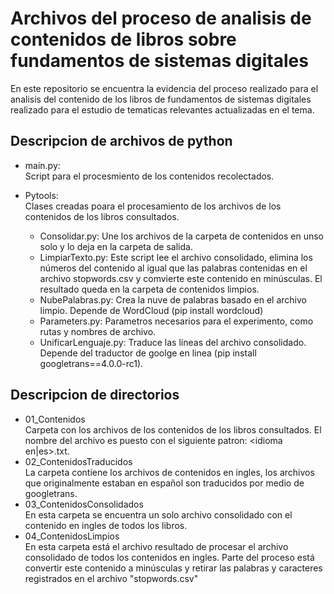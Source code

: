 # Archivos del proceso de analisis de contenidos de libros sobre fundamentos de sistemas digitales
En este repositorio se encuentra la evidencia del proceso realizado para el analisis del contenido de los libros de fundamentos de sistemas digitales realizado para el estudio de tematicas relevantes actualizadas en el tema.
## Descripcion de archivos de python
* main.py:\
    Script para el procesmiento de los contenidos recolectados.

* Pytools:\
    Clases creadas poara el procesamiento de los archivos de los contenidos de los libros consultados.
    - Consolidar.py:
        Une los archivos de la carpeta de contenidos en unso solo y lo deja en la  carpeta de salida.
    - LimpiarTexto.py:
        Este script lee el archivo consolidado, elimina los números del contenido al igual que las palabras contenidas en el archivo stopwords.csv y comvierte este contenido en minúsculas. El resultado queda en la carpeta de contenidos limpios.
    - NubePalabras.py:
        Crea la nuve de palabras basado en el archivo limpio. Depende de WordCloud (pip install wordcloud)
    - Parameters.py:
        Parametros necesarios para el experimento, como rutas y nombres de archivo.
    - UnificarLenguaje.py:
        Traduce las líneas del archivo consolidado. Depende del traductor de goolge en linea (pip install googletrans==4.0.0-rc1).
## Descripcion de directorios
* 01_Contenidos\
    Carpeta con los archivos de los contenidos de los libros consultados. El nombre del archivo es puesto con el siguiente patron: <indice>_<apellido primer autor>_<idioma en|es>.txt.
* 02_ContenidosTraducidos\
    La carpeta contiene los archivos de contenidos en ingles, los archivos que originalmente estaban en español son traducidos por medio de googletrans.
* 03_ContenidosConsolidados\
    En esta carpeta se encuentra un solo archivo consolidado con el contenido en ingles de todos los libros.
* 04_ContenidosLimpios\
    En esta carpeta está el archivo resultado de procesar el archivo consolidado de todos los contenidos en ingles. Parte del proceso está convertir este contenido a minúsculas y retirar las palabras y caracteres registrados en el archivo "stopwords.csv" 
